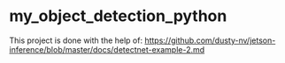 # my_object_detection_python

This project is done with the help of: https://github.com/dusty-nv/jetson-inference/blob/master/docs/detectnet-example-2.md
